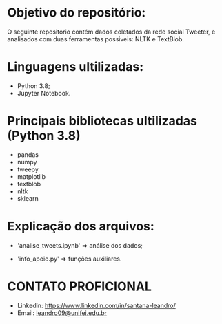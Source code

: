 # Objetivo do repositório:

O seguinte repositorio contém dados coletados da rede social Tweeter, e analisados com duas ferramentas possiveis: NLTK e TextBlob.

# Linguagens ultilizadas:

- Python 3.8;
- Jupyter Notebook.

# Principais bibliotecas ultilizadas (Python 3.8)

- pandas
- numpy
- tweepy
- matplotlib
- textblob
- nltk
- sklearn

# Explicação dos arquivos:

- 'analise_tweets.ipynb' =>  análise dos dados;

- 'info_apoio.py' => funções auxiliares.


# CONTATO PROFICIONAL

- Linkedin: https://www.linkedin.com/in/santana-leandro/
- Email: leandro09@unifei.edu.br 
